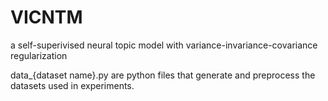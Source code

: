 # VICNTM
a self-superivised neural topic model with variance-invariance-covariance regularization

data_{dataset name}.py are python files that generate and preprocess the datasets used in experiments.
